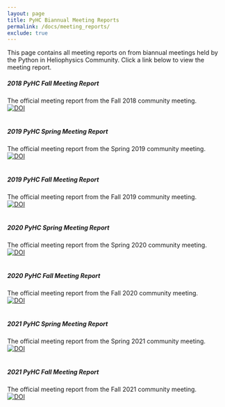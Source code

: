 ```yaml
---
layout: page
title: PyHC Biannual Meeting Reports
permalink: /docs/meeting_reports/
exclude: true
---
```


This page contains all meeting reports on from biannual meetings held by the Python in Heliophysics Community. Click a link below to view the meeting report.

  <div class="container mb-2">
    <div class="media">
      <a href="https://zenodo.org/record/2537188#.XOXWVC2ZN24"><i class="fas fa-book fa-2x mr-3"></i></a>
      <div class="media-body">
        <h5 class="mt-0">2018 PyHC Fall Meeting Report</h5>
        The official meeting report from the Fall 2018 community meeting.<br>
        <a href="https://doi.org/10.5281/zenodo.2537188"><img src="https://zenodo.org/badge/DOI/10.5281/zenodo.2537188.svg" alt="DOI"></a>
      </div>
    </div>
  </div>

  <br>

  <div class="container mb-2">
    <div class="media">
      <a href="https://zenodo.org/record/4728159#.YIsZxpNKhTY"><i class="fas fa-book fa-2x mr-3"></i></a>
      <div class="media-body">
        <h5 class="mt-0">2019 PyHC Spring Meeting Report</h5>
        The official meeting report from the Spring 2019 community meeting.<br>
        <a href="https://doi.org/10.5281/zenodo.4728159"><img src="https://zenodo.org/badge/DOI/10.5281/zenodo.4728159.svg" alt="DOI"></a>
      </div>
    </div>
  </div>

  <br>

  <div class="container mb-2">
    <div class="media">
      <a href="https://zenodo.org/record/4728161#.YIsaF5NKhTY"><i class="fas fa-book fa-2x mr-3"></i></a>
      <div class="media-body">
        <h5 class="mt-0">2019 PyHC Fall Meeting Report</h5>
        The official meeting report from the Fall 2019 community meeting.<br>
        <a href="https://doi.org/10.5281/zenodo.4728161"><img src="https://zenodo.org/badge/DOI/10.5281/zenodo.4728161.svg" alt="DOI"></a>
      </div>
    </div>
  </div>

  <br>

  <div class="container mb-2">
    <div class="media">
      <a href="https://zenodo.org/record/4728184#.YIsaM5NKhTY"><i class="fas fa-book fa-2x mr-3"></i></a>
      <div class="media-body">
        <h5 class="mt-0">2020 PyHC Spring Meeting Report</h5>
        The official meeting report from the Spring 2020 community meeting.<br>
        <a href="https://doi.org/10.5281/zenodo.4728184"><img src="https://zenodo.org/badge/DOI/10.5281/zenodo.4728184.svg" alt="DOI"></a>
      </div>
    </div>
  </div>

  <br>

  <div class="container mb-2">
    <div class="media">
      <a href="https://zenodo.org/record/4728178#.YIsaSJNKhTY"><i class="fas fa-book fa-2x mr-3"></i></a>
      <div class="media-body">
        <h5 class="mt-0">2020 PyHC Fall Meeting Report</h5>
        The official meeting report from the Fall 2020 community meeting.<br>
        <a href="https://doi.org/10.5281/zenodo.4728178"><img src="https://zenodo.org/badge/DOI/10.5281/zenodo.4728178.svg" alt="DOI"></a>
      </div>
    </div>
  </div>

  <br>

  <div class="container mb-2">
    <div class="media">
      <a href="https://zenodo.org/record/4784136#.YKv8cJNKhTY"><i class="fas fa-book fa-2x mr-3"></i></a>
      <div class="media-body">
        <h5 class="mt-0">2021 PyHC Spring Meeting Report</h5>
        The official meeting report from the Spring 2021 community meeting.<br>
        <a href="https://doi.org/10.5281/zenodo.4784136"><img src="https://zenodo.org/badge/DOI/10.5281/zenodo.4784136.svg" alt="DOI"></a>
      </div>
    </div>
  </div>

  <br>

  <div class="container mb-2">
    <div class="media">
      <a href="https://zenodo.org/record/5745358#.YaZxM_FKhTY"><i class="fas fa-book fa-2x mr-3"></i></a>
      <div class="media-body">
        <h5 class="mt-0">2021 PyHC Fall Meeting Report</h5>
        The official meeting report from the Fall 2021 community meeting.<br>
        <a href="https://doi.org/10.5281/zenodo.5745358"><img src="https://zenodo.org/badge/DOI/10.5281/zenodo.5745358.svg" alt="DOI"></a>
      </div>
    </div>
  </div>

  <br>

